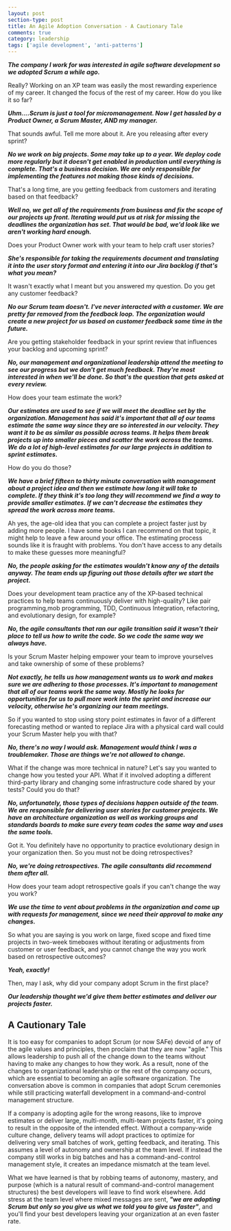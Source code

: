 ```yaml
---
layout: post
section-type: post
title: An Agile Adoption Conversation - A Cautionary Tale
comments: true
category: leadership
tags: ['agile development', 'anti-patterns']
---
```


__*The company I work for was interested in agile software development so we adopted Scrum a while ago.*__

Really? Working on an XP team was easily the most rewarding experience of my career. It changed the focus of the rest of my career. How do you like it so far?

__*Uhm....Scrum is just a tool for micromanagement. Now I get hassled by a Product Owner, a Scrum Master, AND my manager.*__

That sounds awful. Tell me more about it. Are you releasing after every sprint?

__*No we work on big projects. Some may take up to a year. We deploy code more regularly but it doesn't get enabled in production until everything is complete. That's a business decision. We are only responsible for implementing the features not making those kinds of decisions.*__

That's a long time, are you getting feedback from customers and iterating based on that feedback?

__*Well no, we get all of the requirements from business and fix the scope of our projects up front. Iterating would put us at risk for missing the deadlines the organization has set. That would be bad, we'd look like we aren't working hard enough.*__

Does your Product Owner work with your team to help craft user stories? 

__*She's responsible for taking the requirements document and translating it into the user story format and entering it into our Jira backlog if that's what you mean?*__ 

It wasn't exactly what I meant but you answered my question. Do you get any customer feedback?

__*No our Scrum team doesn't. I've never interacted with a customer. We are pretty far removed from the feedback loop. The organization would create a new project for us based on customer feedback some time in the future.*__

Are you getting stakeholder feedback in your sprint review that influences your backlog and upcoming sprint?

__*No, our management and organizational leadership attend the meeting to see our progress but we don't get much feedback. They're most interested in when we'll be done. So that's the question that gets asked at every review.*__

How does your team estimate the work?

__*Our estimates are used to see if we will meet the deadline set by the organization. Management has said it's important that all of our teams estimate the same way since they are so interested in our velocity. They want it to be as similar as possible across teams. It helps them break projects up into smaller pieces and scatter the work across the teams. We do a lot of high-level estimates for our large projects in addition to sprint estimates.*__

How do you do those?

__*We have a brief fifteen to thirty minute conversation with management about a project idea and then we estimate how long it will take to complete. If they think it's too long they will recommend we find a way to provide smaller estimates. If we can't decrease the estimates they spread the work across more teams.*__

Ah yes, the age-old idea that you can complete a project faster just by adding more people. I have some books I can recommend on that topic, it might help to leave a few around your office. The estimating process sounds like it is fraught with problems. You don't have access to any details to make these guesses more meaningful?

__*No, the people asking for the estimates wouldn't know any of the details anyway. The team ends up figuring out those details after we start the project.*__

Does your development team practice any of the XP-based technical practices to help teams continuously deliver with high-quality? Like pair programming,mob programming, TDD, Continuous Integration, refactoring, and evolutionary design, for example?

__*No, the agile consultants that ran our agile transition said it wasn't their place to tell us how to write the code. So we code the same way we always have.*__

Is your Scrum Master helping empower your team to improve yourselves and take ownership of some of these problems?

__*Not exactly, he tells us how management wants us to work and makes sure we are adhering to those processes. It's important to management that all of our teams work the same way. Mostly he looks for opportunities for us to pull more work into the sprint and increase our velocity, otherwise he's organizing our team meetings.*__

So if you wanted to stop using story point estimates in favor of a different forecasting method or wanted to replace Jira with a physical card wall could your Scrum Master help you with that?

__*No, there's no way I would ask. Management would think I was a troublemaker. Those are things we're not allowed to change.*__

What if the change was more technical in nature? Let's say you wanted to change how you tested your API. What if it involved adopting a different third-party library and changing some infrastructure code shared by your tests? Could you do that?

__*No, unfortunately, those types of decisions happen outside of the team. We are responsible for delivering user stories for customer projects. We have an architecture organization as well as working groups and standards boards to make sure every team codes the same way and uses the same tools.*__

Got it. You definitely have no opportunity to practice evolutionary design in your organization then. So you must not be doing retrospectives?

__*No, we're doing retrospectives. The agile consultants did recommend them after all.*__

How does your team adopt retrospective goals if you can't change the way you work?

__*We use the time to vent about problems in the organization and come up with requests for management, since we need their approval to make any changes.*__

So what you are saying is you work on large, fixed scope and fixed time projects in two-week timeboxes without iterating or adjustments from customer or user feedback, and you cannot change the way you work based on retrospective outcomes?

__*Yeah, exactly!*__

Then, may I ask, why did your company adopt Scrum in the first place?

__*Our leadership thought we'd give them better estimates and deliver our projects faster.*__


## A Cautionary Tale

It is too easy for companies to adopt Scrum (or now SAFe) devoid of any of the agile values and principles, then proclaim that they are now "agile." This allows leadership to push all of the change down to the teams without having to make any changes to how they work. As a result, none of the changes to organizational leadership or the rest of the company occurs, which are essential to becoming an agile software organization. The conversation above is common in companies that adopt Scrum ceremonies while still practicing waterfall development in a command-and-control management structure.

If a company is adopting agile for the wrong reasons, like to improve estimates or deliver large, multi-month, multi-team projects faster, it's going to result in the opposite of the intended effect. Without a company-wide culture change, delivery teams will adopt practices to optimize for delivering very small batches of work, getting feedback, and iterating. This assumes a level of autonomy and ownership at the team level. If instead the company still works in big batches and has a command-and-control management style, it creates an impedance mismatch at the team level. 

What we have learned is that by robbing teams of autonomy, mastery, and purpose (which is a natural result of command-and-control management structures) the best developers will leave to find work elsewhere. Add stress at the team level where mixed messages are sent, _**"we are adopting Scrum but only so you give us what we told you to give us faster"**_, and you'll find your best developers leaving your organization at an even faster rate. 